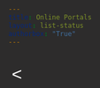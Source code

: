 ```yaml
---
title: Online Portals
layout: list-status
authorbox: "True"
---
```

   <style>
    html {
      background-color: #2d2c2c;
      font-family: 'Open Sans', sans-serif;
      color: white;
    }

  <style>
    /* Your existing CSS styles here */

    .body-container {
      display: flex;
      flex-wrap: wrap;
      justify-content: flex-start;
      align-items: center;
      margin-bottom: 2rem;
      margin-top: 0;
      padding: 0 1rem 1rem 1rem;
    }

    #gallery {
      display: flex;
      flex-wrap: wrap;
      justify-content: flex-start;
      width: 100%;
    }

    .image-wrapper {
      display: flex;
      flex-direction: column;
      align-items: center; /* Center images horizontally */
      margin: 5px;
    }

.image-container {
  position: relative;
  width: 150px;
  height: 200px; /* Maintain a fixed height */
  box-sizing: content-box;
  overflow: hidden;
  box-shadow: #53565A 0 0 3px 1px;
  outline: 1px solid transparent;
  border-radius: 4px;
  background-color: white;
  display: flex;
  justify-content: center;
  align-items: center; /* Center images vertically */
  transition: background-color 0.3s; /* Add transition for smooth color change */
}

.image-container:hover {
  background-color: #00A9E0;
}

.image-container img {
  width: 100%; /* Adjusted to fill the container */
  height: 100%; /* Adjusted to fill the container */
  padding: 0.5rem !important;
}

.caption-container {
  width: 150px;
  text-align: center;
  background-color: transparent;
  color: white;
  font-size: .85em;
  padding: 1rem .5rem!important;
  box-sizing: border-box;
  height: 4rem; /* Set the height for multi-line captions */
  display: flex;
  justify-content: center;
  align-items: center;
  margin-top: 1em;
}

    .image-link {
      display: block;
      text-decoration: none;
    }

    .pagination {
      display: flex;
      flex-wrap: wrap;
      justify-content: left;
      align-items: center;
      width: 100%;
      margin: 2rem 0 2rem 0;
      gap: .5rem 0;
    }

    @media screen and (max-width: 900px) {
      .pagination {
        justify-content: center;
      }

      .image-container {
        width: calc(50% - 10px); /* Adjusted to accommodate margin */
        height: auto;
      }

      #gallery {
        justify-content: center;
      }
    }

    .page-link {
      margin: 0 5px;
      padding: 5px;
      color: white;
      background-color: #2d2c2c;
      border: 1px solid #ccc;
      border-radius: 4px;
      text-decoration-color: transparent !important;
    }

    a.page-link:link,
    a.page-link:visited,
    a.page-link:hover,
    a.page-link:active {
      text-decoration-color: transparent !important;
    }

    button.page-link:hover {
      background-color: #B9DCD2 !important;
      color: black !important;
    }

    button.page-link.active {
      background-color: #336699;
      text-decoration-color: transparent !important;
      color: white;
    }

    .spacer {
      width: 30px;
      height: 30px;
      display: inline-block;
    }

    #prevPage,
    #nextPage {
      background-color: var(--galnav);
      color: white;
      font-size: 2rem;
      border: 0;
      border-radius: 4px;
    }

    #prevPage:active,
    #nextPage:active {
      background-color: #C0392B !important;
      color: #ffa500 !important;
    }

    #prevPage:hover,
    #nextPage:hover {
      background-color: #B9DCD2;
      color: black;
    }
  </style>
</head>

<body>
  <div class="body-container">
    <div class="pagination" id="pagination">
      <button id="prevPage">&lt;</button>
    </div>
    <div id="gallery"></div>
  </div>

  <script>
    document.addEventListener("DOMContentLoaded", function () {
      const gallery = document.getElementById("gallery");
      const paginationContainer = document.getElementById("pagination");
      const imagesPerPage = 24;
      let currentPage = 1;
      let totalPages = 1;

      function displayImages() {
        const indexFile = "index.dat";
        fetch(indexFile)
          .then((response) => response.text())
          .then((data) => {
            const imageEntries = data.trim().split("\n");

            if (imageEntries.length === 0) {
              console.error("No image entries found in index.dat");
              return;
            }

            gallery.innerHTML = ""; // Clear existing content

            const startIdx = (currentPage - 1) * imagesPerPage;
            const endIdx = startIdx + imagesPerPage;
            const displayedEntries = imageEntries.slice(startIdx, endIdx);

            displayedEntries.forEach((entry, i) => {
              const parts = entry.split(",").map(part => part.trim());

              if (parts.length === 3) {
                const [filename, description, url] = parts;

                const imageWrapper = document.createElement("div");
                imageWrapper.classList.add("image-wrapper");

                const imageContainer = document.createElement("div");
                imageContainer.classList.add("image-container");
                imageContainer.id = `image-${i}`;

                const imageLink = document.createElement("a");
                imageLink.classList.add("image-link");
                imageLink.href = url;
                imageLink.target = "_blank";

                const image = document.createElement("img");
                const imagePath = `images/${filename}`;
                image.src = imagePath;
                image.alt = description;

                imageLink.appendChild(image);
                imageContainer.appendChild(imageLink);
                imageWrapper.appendChild(imageContainer);

                // Add caption container
                const captionContainer = document.createElement("div");
                captionContainer.classList.add("caption-container");
                captionContainer.textContent = description;
                imageWrapper.appendChild(captionContainer);

                gallery.appendChild(imageWrapper);
              } else {
                console.error(`Invalid entry format for entry ${i + 1}: ${entry}`);
              }
            });

            totalPages = Math.ceil(imageEntries.length / imagesPerPage);

            // Add navigation buttons and spacer
            paginationContainer.innerHTML = "";

            // Add previous button
            const prevButton = document.createElement("button");
            prevButton.textContent = "<";
            prevButton.id = "prevPage";
            prevButton.style.display = currentPage === 1 ? "none" : "inline-block";
            prevButton.addEventListener("click", handlePrevClick);
            paginationContainer.appendChild(prevButton);

            // Add pages
            for (let i = 1; i <= totalPages; i++) {
              const pageButton = document.createElement("button");
              pageButton.classList.add("page-link");
              pageButton.textContent = i < 10 ? `0${i}` : i;
              if (i === currentPage) {
                pageButton.classList.add("active");
              }
              pageButton.addEventListener("click", () => changePage(i));
              paginationContainer.appendChild(pageButton);
            }

            // Add next button
            const nextButton = document.createElement("button");
            nextButton.textContent = ">";
            nextButton.id = "nextPage";
            nextButton.style.display = currentPage < totalPages ? "inline-block" : "none";
            nextButton.addEventListener("click", handleNextClick);
            paginationContainer.appendChild(nextButton);
          })
          .catch((error) => console.error("Error fetching or processing images:", error));
      }

      function handlePrevClick() {
        changePage(currentPage - 1);
      }

      function handleNextClick() {
        changePage(currentPage + 1);
      }

      function changePage(page) {
        currentPage = Math.min(Math.max(1, page), totalPages);
        gallery.innerHTML = "";
        displayImages();
        history.pushState({
          page: currentPage
        }, `Page ${currentPage}`, `?page=${currentPage}`);
      }

      window.onpopstate = function (event) {
        const page = event.state ? event.state.page : 1;
        changePage(page);
      };

      // Initial page load
      const initialPage = parseInt(new URLSearchParams(window.location.search).get('page'), 10) || 1;
      currentPage = initialPage;
      displayImages();
    });
  </script>
</body>